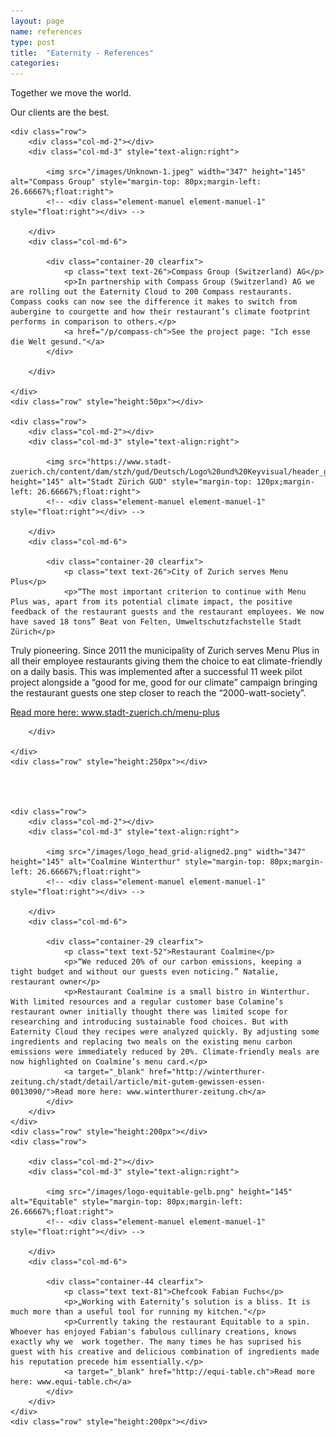 ```yaml
---
layout: page
name: references
type: post
title:  "Eaternity - References"
categories: 
---
```



<div class="container-hero container-hero-4 clearfix">
	<div class="container-hero-content container-hero-content-4 clearfix">
      <p class="hero-title hero-title-5">Together we move the world.</p>
      <p class="hero-subtitle hero-subtitle-5">Our clients are the best.</p>
	</div>
</div>

<div class="container">
	
	<div class="row">
		<div class="col-md-2"></div>
		<div class="col-md-3" style="text-align:right">
			
			<img src="/images/Unknown-1.jpeg" width="347" height="145" alt="Compass Group" style="margin-top: 80px;margin-left: 26.66667%;float:right">
			<!-- <div class="element-manuel element-manuel-1" style="float:right"></div> -->

		</div>
		<div class="col-md-6">
			
			<div class="container-20 clearfix">
				<p class="text text-26">Compass Group (Switzerland) AG</p>
		        <p>In partnership with Compass Group (Switzerland) AG we are rolling out the Eaternity Cloud to 200 Compass restaurants. Compass cooks can now see the difference it makes to switch from aubergine to courgette and how their restaurant’s climate footprint performs in comparison to others.</p>
		        <a href="/p/compass-ch">See the project page: "Ich esse die Welt gesund."</a>
			</div>
			
		</div>
		
	</div>
	<div class="row" style="height:50px"></div>
	
	<div class="row">
		<div class="col-md-2"></div>
		<div class="col-md-3" style="text-align:right">
			
			<img src="https://www.stadt-zuerich.ch/content/dam/stzh/gud/Deutsch/Logo%20und%20Keyvisual/header_gud_logo.png" height="145" alt="Stadt Zürich GUD" style="margin-top: 120px;margin-left: 26.66667%;float:right">
			<!-- <div class="element-manuel element-manuel-1" style="float:right"></div> -->

		</div>
		<div class="col-md-6">
			
			<div class="container-20 clearfix">
				<p class="text text-26">City of Zurich serves Menu Plus</p>
		        <p>“The most important criterion to continue with Menu Plus was, apart from its potential climate impact, the positive feedback of the restaurant guests and the restaurant employees. We now have saved 18 tons” Beat von Felten, Umweltschutzfachstelle Stadt Zürich</p>
<p>Truly pioneering. Since 2011 the municipality of Zurich serves Menu Plus in all their employee restaurants giving them the choice to eat climate-friendly on a daily basis. This was implemented after a successful 11 week pilot project alongside a “good for me, good for our climate” campaign bringing the restaurant guests one step closer to reach the “2000-watt-society”.</p>
		        <a target="_blank" href="https://www.stadt-zuerich.ch/menu-plus">Read more here: www.stadt-zuerich.ch/menu-plus</a>
			</div>
			
		</div>
		
	</div>
	<div class="row" style="height:250px"></div>
	
	
	
	
	<div class="row">
		<div class="col-md-2"></div>
		<div class="col-md-3" style="text-align:right">
			
			<img src="/images/logo_head_grid-aligned2.png" width="347" height="145" alt="Coalmine Winterthur" style="margin-top: 80px;margin-left: 26.66667%;float:right">
			<!-- <div class="element-manuel element-manuel-1" style="float:right"></div> -->

		</div>
		<div class="col-md-6">

			<div class="container-29 clearfix">
				<p class="text text-52">Restaurant Coalmine</p>
		        <p>“We reduced 20% of our carbon emissions, keeping a tight budget and without our guests even noticing.” Natalie, restaurant owner</p>
		        <p>Restaurant Coalmine is a small bistro in Winterthur. With limited resources and a regular customer base Colamine’s restaurant owner initially thought there was limited scope for researching and introducing sustainable food choices. But with Eaternity Cloud they recipes were analyzed quickly. By adjusting some ingredients and replacing two meals on the existing menu carbon emissions were immediately reduced by 20%. Climate-friendly meals are now highlighted on Coalmine’s menu card.</p>
				<a target="_blank" href="http://winterthurer-zeitung.ch/stadt/detail/article/mit-gutem-gewissen-essen-0013090/">Read more here: www.winterthurer-zeitung.ch</a>
			</div>
		</div>
	</div>
	<div class="row" style="height:200px"></div>
	<div class="row">
		
		<div class="col-md-2"></div>
		<div class="col-md-3" style="text-align:right">
			
			<img src="/images/logo-equitable-gelb.png" height="145" alt="Equitable" style="margin-top: 80px;margin-left: 26.66667%;float:right">
			<!-- <div class="element-manuel element-manuel-1" style="float:right"></div> -->

		</div>
		<div class="col-md-6">
	
			<div class="container-44 clearfix">
				<p class="text text-81">Chefcook Fabian Fuchs</p>
				<p>„Working with Eaternity’s solution is a bliss. It is much more than a useful tool for running my kitchen."</p>
				<p>Currently taking the restaurant Equitable to a spin. Whoever has enjoyed Fabian's fabulous cullinary creations, knows exactly why we  work together. The many times he has suprised his guest with his creative and delicious combination of ingredients made his reputation precede him essentially.</p>
				<a target="_blank" href="http://equi-table.ch">Read more here: www.equi-table.ch</a>
			</div>
		</div>
	</div>
	<div class="row" style="height:200px"></div>
</div>



